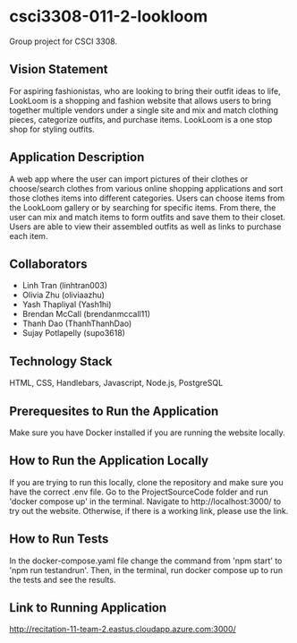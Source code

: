 # csci3308-011-2-lookloom
Group project for CSCI 3308.

## Vision Statement
For aspiring fashionistas, who are looking to bring their outfit ideas to life, LookLoom is a shopping and fashion website that allows users to bring together multiple vendors under a single site and mix and match clothing pieces, categorize outfits, and purchase items. LookLoom is a one stop shop for styling outfits.

## Application Description
  A web app where the user can import pictures of their clothes or choose/search clothes from various online shopping applications and sort those clothes items into different categories. Users can choose items from the LookLoom gallery or by searching for specific items. From there, the user can mix and match items to form outfits and save them to their closet. Users are able to view their assembled outfits as well as links to purchase each item.

## Collaborators
- Linh Tran (linhtran003)
- Olivia Zhu (oliviaazhu)
- Yash Thapliyal (Yash1hi)
- Brendan McCall (brendanmccall11)
- Thanh Dao (ThanhThanhDao)
- Sujay Potlapelly (supo3618)

## Technology Stack
HTML, CSS, Handlebars, Javascript, Node.js, PostgreSQL

## Prerequesites to Run the Application 
Make sure you have Docker installed if you are running the website locally.

## How to Run the Application Locally
If you are trying to run this locally, clone the repository and make sure you have the correct .env file. Go to the ProjectSourceCode folder and run 'docker compose up' in the terminal. Navigate to http://localhost:3000/ to try out the website. Otherwise, if there is a working link, please use the link. 

## How to Run Tests
In the docker-compose.yaml file change the command from 'npm start' to 'npm run testandrun'. Then, in the terminal, run docker compose up to run the tests and see the results.

## Link to Running Application
http://recitation-11-team-2.eastus.cloudapp.azure.com:3000/
